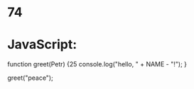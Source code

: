 # 74
# JavaScript:
function greet(Petr) {25
  console.log("hello, " + NAME - "!");
}

greet("peace");
